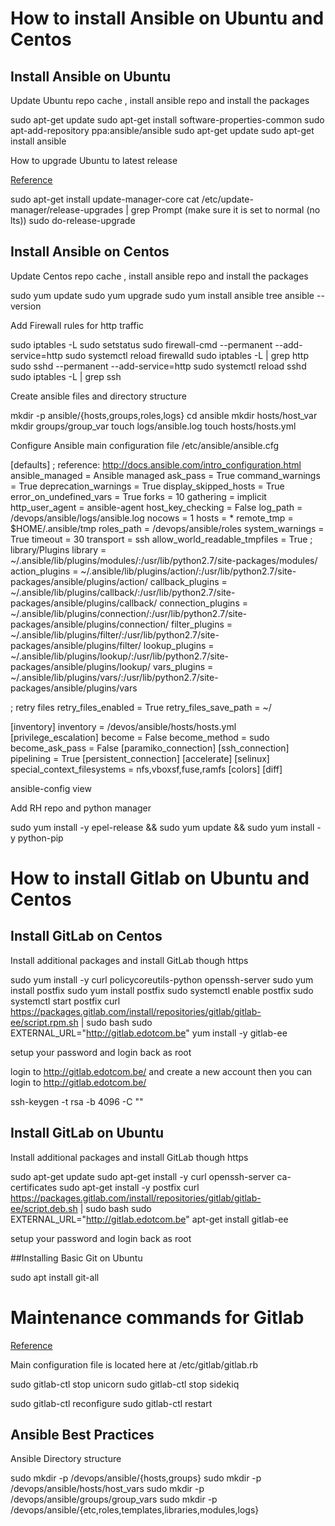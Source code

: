 # How to install Ansible on Ubuntu and Centos

## Install Ansible on Ubuntu

Update Ubuntu repo cache , install ansible repo and install the packages

sudo apt-get update
sudo apt-get install software-properties-common
sudo apt-add-repository ppa:ansible/ansible
sudo apt-get update
sudo apt-get install ansible

How to upgrade Ubuntu to latest release

[Reference](https://websiteforstudents.com/how-to-upgrade-from-ubuntu-17-10-artful-aardvark-to-ubuntu-18-04-lts-beta/)

sudo apt-get install update-manager-core
cat /etc/update-manager/release-upgrades | grep Prompt (make sure it is set to normal (no lts))
sudo do-release-upgrade

## Install Ansible on Centos 

Update Centos repo cache , install ansible repo and install the packages

sudo yum update
sudo yum upgrade
sudo yum install ansible tree
ansible --version

Add Firewall rules for http traffic

sudo iptables -L
sudo setstatus
sudo firewall-cmd --permanent --add-service=http
sudo systemctl reload firewalld
sudo iptables -L | grep http
sudo sshd --permanent --add-service=http
sudo systemctl reload sshd
sudo iptables -L | grep ssh

Create ansible files and directory structure

mkdir -p ansible/{hosts,groups,roles,logs}
cd ansible
mkdir hosts/host_var
mkdir groups/group_var
touch logs/ansible.log
touch hosts/hosts.yml

Configure Ansible main configuration file /etc/ansible/ansible.cfg

[defaults]
; reference: http://docs.ansible.com/intro_configuration.html
ansible_managed               = Ansible managed
ask_pass                      = True
command_warnings              = True
deprecation_warnings          = True
display_skipped_hosts         = True
error_on_undefined_vars       = True
forks                         = 10
gathering                     = implicit
http_user_agent               = ansible-agent
host_key_checking             = False
log_path                      = /devops/ansible/logs/ansible.log
nocows                        = 1
hosts                         = *
remote_tmp                    = $HOME/.ansible/tmp
roles_path                    = /devops/ansible/roles
system_warnings               = True
timeout                       = 30
transport                     = ssh
allow_world_readable_tmpfiles = True
; library/Plugins
library                       = ~/.ansible/lib/plugins/modules/:/usr/lib/python2.7/site-packages/modules/
action_plugins                = ~/.ansible/lib/plugins/action/:/usr/lib/python2.7/site-packages/ansible/plugins/action/
callback_plugins              = ~/.ansible/lib/plugins/callback/:/usr/lib/python2.7/site-packages/ansible/plugins/callback/
connection_plugins            = ~/.ansible/lib/plugins/connection/:/usr/lib/python2.7/site-packages/ansible/plugins/connection/
filter_plugins                = ~/.ansible/lib/plugins/filter/:/usr/lib/python2.7/site-packages/ansible/plugins/filter/
lookup_plugins                = ~/.ansible/lib/plugins/lookup/:/usr/lib/python2.7/site-packages/ansible/plugins/lookup/
vars_plugins                  = ~/.ansible/lib/plugins/vars/:/usr/lib/python2.7/site-packages/ansible/plugins/vars

; retry files
retry_files_enabled           = True
retry_files_save_path         = ~/

[inventory]
inventory                     = /devos/ansible/hosts/hosts.yml
[privilege_escalation]
become                        = False
become_method                 = sudo
become_ask_pass               = False
[paramiko_connection]
[ssh_connection]
pipelining                    = True
[persistent_connection]
[accelerate]
[selinux]
special_context_filesystems   = nfs,vboxsf,fuse,ramfs
[colors]
[diff]

ansible-config view

Add RH repo and python manager

sudo yum install -y epel-release && sudo yum update && sudo yum install -y python-pip

# How to install Gitlab on Ubuntu and Centos

## Install GitLab on Centos

Install additional packages and install GitLab though https

sudo yum install -y curl policycoreutils-python openssh-server
sudo yum install postfix
sudo yum install postfix
sudo systemctl enable postfix
sudo systemctl start postfix
curl https://packages.gitlab.com/install/repositories/gitlab/gitlab-ee/script.rpm.sh | sudo bash
sudo EXTERNAL_URL="http://gitlab.edotcom.be" yum install -y gitlab-ee

setup your password and login back as root

login to http://gitlab.edotcom.be/ and create a new account
then you can login to http://gitlab.edotcom.be/

ssh-keygen -t rsa -b 4096 -C "<your-full-name>"

## Install GitLab on Ubuntu

Install additional packages and install GitLab though https

sudo apt-get update
sudo apt-get install -y curl openssh-server ca-certificates
sudo apt-get install -y postfix
curl https://packages.gitlab.com/install/repositories/gitlab/gitlab-ee/script.deb.sh | sudo bash
sudo EXTERNAL_URL="http://gitlab.edotcom.be" apt-get install gitlab-ee

setup your password and login back as root

##Installing Basic Git on Ubuntu

sudo apt install git-all

# Maintenance commands for Gitlab

[Reference](https://docs.gitlab.com/omnibus/settings/configuration.html#configuring-the-external-url-for-gitlab)

Main configuration file is located here at /etc/gitlab/gitlab.rb

sudo gitlab-ctl stop unicorn
sudo gitlab-ctl stop sidekiq

sudo gitlab-ctl reconfigure
sudo gitlab-ctl restart

## Ansible Best Practices

Ansible Directory structure

sudo mkdir -p /devops/ansible/{hosts,groups}
sudo mkdir -p /devops/ansible/hosts/host_vars
sudo mkdir -p /devops/ansible/groups/group_vars
sudo mkdir -p /devops/ansible/{etc,roles,templates,libraries,modules,logs}

